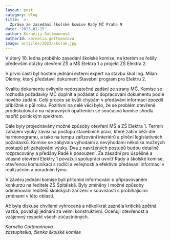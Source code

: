 ```yaml
---
layout: post
category: blog
title:  >-
  Zpráva ze zasedání školské komise Rady MČ Praha 9
date: '2023-01-15'
author: Kornélia Gottmannová
authorId: kornelia.gottmannova
image: articles/2023/skolak.jpg
---
```

V úterý 10. ledna proběhlo zasedání školské komise, na kterém se řešily především otázky otevření ZŠ a MŠ Elektra 1 a projekt ZŠ Elektra 2.

V první části byl hostem jednání externí expert na stavbu škol Ing. Milan Oleríny, který představil dokument Stavební program pro Elektru 2.

Kvalitu dokumentu ovlivnilo nedostatečné zadání ze strany MČ. Komise se rozhodla požadavky MČ doplnit a požádat o dopracování dokumentu podle nového zadání. Celý proces se kvůli chybám v předávání informací zpozdil přibližně o půl roku. Pozitivní na celé věci bylo, že se problém otevřeně prodiskutoval a na nápravných opatřeních se současná komise shodla napříč politickým spektrem.

Dále byly projednávány možné způsoby otevření MŠ a ZŠ Elektra 1. Termín zahájení výuky závisí na postupu stavebních prací, které zatím běží dle harmonogramu, a také na tempu zařizování interiérů a plnění legislativních požadavků. Komise se zabývala výhodami a nevýhodami několika možných postupů při zahajování výuky. Dva z navržených postupů budou detailně rozpracovány a předány Radě k posouzení. Za zásadní pro úspěšné a včasné otevření Elektry 1 považuji spolupráci uvnitř Rady a školské komise, otevřenou komunikaci s rodiči a veřejností a efektivní předávaní informací v realizačním a poradním týmu.

V závěru jednání komise byli přítomní informováni o připravovaném konkurzu na ředitele ZŠ Špitálská. Byly zmíněny i možné způsoby odměňování ředitelů školských zařízení v souvislosti s probíhajícími změnami v této oblasti. 

Ač byla diskuse chvílemi vyhrocená a několikrát zazněla kritická zpětná vazba, považuji jednání za velmi konstruktivní. Oceňuji otevřenost a vzájemný respekt všech zúčastněných. 

*Kornélia Gottmannová<br/>
zastupitelka, členka školské komise*
